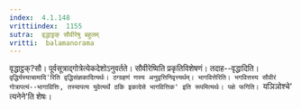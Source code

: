 ```yaml
---
index:  4.1.148
vrittiindex:  1155
sutra:  वृद्धाट्ठक् सौवीरेषु बहुलम्
vritti:  balamanorama 
---
```


वृद्धाट्ठक्?सौ। पूर्वसूत्राद्गोत्रेत्येकदेशोऽनुवर्तते। सौवीरेष्विति प्रकृतिविशेषणं। तदाह--वृद्धादिति। `वृद्धिर्यस्याचामादि'रिति वृद्धिसंज्ञकादित्यर्थः। ठग्ग्रहणं णस्य अनुवृत्तिनिवृत्त्यर्थम्। भागवित्तेरिति। भगवित्तस्य सौवीरं गोत्रापत्यं--भागावित्तिः, तस्यापत्य युवेत्यर्थे ठकि इकादेसे भागवित्तिक' इति रूपमित्यर्थः। पक्षे फगिति। `यञिञोश्चे' त्यनेने'ति शेषः। 

